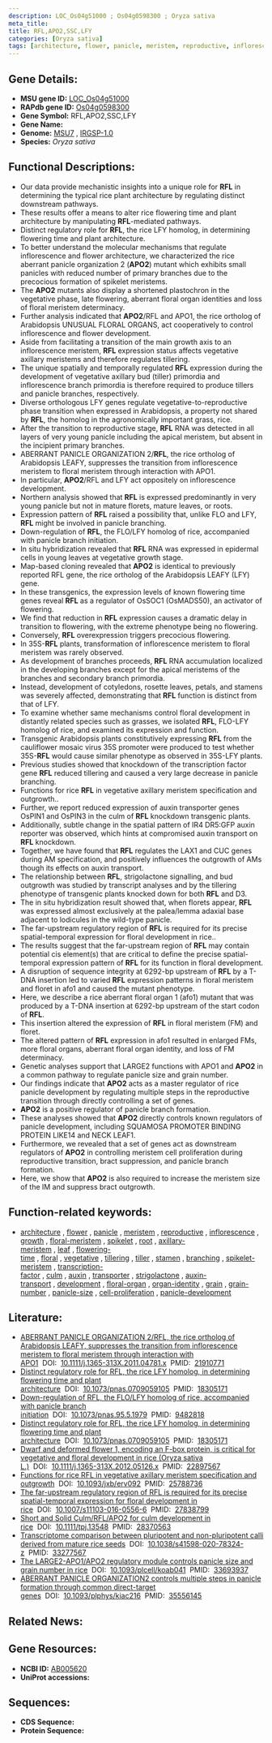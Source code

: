 ```yaml
---
description: LOC_Os04g51000 ; Os04g0598300 ; Oryza sativa
meta_title:
title: RFL,APO2,SSC,LFY
categories: [Oryza sativa]
tags: [architecture, flower, panicle, meristem, reproductive, inflorescence, growth, floral meristem, spikelet, root, axillary meristem, leaf, flowering time, floral, vegetative, tillering, tiller, stamen, branching, spikelet meristem, transcription factor, culm, auxin, transporter, strigolactone, auxin transport, development, floral organ, organ identity, grain, grain number, panicle size, cell proliferation, panicle development]
---
```


## Gene Details:
- **MSU gene ID:** [LOC_Os04g51000](http://rice.uga.edu/cgi-bin/ORF_infopage.cgi?orf=LOC_Os04g51000)  
- **RAPdb gene ID:** [Os04g0598300](https://rapdb.dna.affrc.go.jp/locus/?name=Os04g0598300)  
- **Gene Symbol:** RFL,APO2,SSC,LFY
- **Gene Name:**
- **Genome:**  [MSU7](http://rice.uga.edu/)&nbsp;,&nbsp;[IRGSP-1.0](https://rapdb.dna.affrc.go.jp/download/irgsp1.html)
- **Species:** *Oryza sativa*

## Functional Descriptions:
   - Our data provide mechanistic insights into a unique role for **RFL** in determining the typical rice plant architecture by regulating distinct downstream pathways.
   - These results offer a means to alter rice flowering time and plant architecture by manipulating **RFL**-mediated pathways.
   - Distinct regulatory role for **RFL**, the rice LFY homolog, in determining flowering time and plant architecture.
   - To better understand the molecular mechanisms that regulate inflorescence and flower architecture, we characterized the rice aberrant panicle organization 2 (**APO2**) mutant which exhibits small panicles with reduced number of primary branches due to the precocious formation of spikelet meristems.
   - The **APO2** mutants also display a shortened plastochron in the vegetative phase, late flowering, aberrant floral organ identities and loss of floral meristem determinacy.
   - Further analysis indicated that **APO2**/RFL and APO1, the rice ortholog of Arabidopsis UNUSUAL FLORAL ORGANS, act cooperatively to control inflorescence and flower development.
   - Aside from facilitating a transition of the main growth axis to an inflorescence meristem, **RFL** expression status affects vegetative axillary meristems and therefore regulates tillering.
   - The unique spatially and temporally regulated **RFL** expression during the development of vegetative axillary bud (tiller) primordia and inflorescence branch primordia is therefore required to produce tillers and panicle branches, respectively.
   - Diverse orthologous LFY genes regulate vegetative-to-reproductive phase transition when expressed in Arabidopsis, a property not shared by **RFL**, the homolog in the agronomically important grass, rice.
   - After the transition to reproductive stage, **RFL** RNA was detected in all layers of very young panicle including the apical meristem, but absent in the incipient primary branches.
   - ABERRANT PANICLE ORGANIZATION 2/**RFL**, the rice ortholog of Arabidopsis LEAFY, suppresses the transition from inflorescence meristem to floral meristem through interaction with APO1.
   - In particular, **APO2**/RFL and LFY act oppositely on inflorescence development.
   - Northern analysis showed that **RFL** is expressed predominantly in very young panicle but not in mature florets, mature leaves, or roots.
   - Expression pattern of **RFL** raised a possibility that, unlike FLO and LFY, **RFL** might be involved in panicle branching.
   - Down-regulation of **RFL**, the FLO/LFY homolog of rice, accompanied with panicle branch initiation.
   - In situ hybridization revealed that **RFL** RNA was expressed in epidermal cells in young leaves at vegetative growth stage.
   - Map-based cloning revealed that **APO2** is identical to previously reported RFL gene, the rice ortholog of the Arabidopsis LEAFY (LFY) gene.
   - In these transgenics, the expression levels of known flowering time genes reveal **RFL** as a regulator of OsSOC1 (OsMADS50), an activator of flowering.
   - We find that reduction in **RFL** expression causes a dramatic delay in transition to flowering, with the extreme phenotype being no flowering.
   - Conversely, **RFL** overexpression triggers precocious flowering.
   - In 35S-**RFL** plants, transformation of inflorescence meristem to floral meristem was rarely observed.
   - As development of branches proceeds, **RFL** RNA accumulation localized in the developing branches except for the apical meristems of the branches and secondary branch primordia.
   - Instead, development of cotyledons, rosette leaves, petals, and stamens was severely affected, demonstrating that **RFL** function is distinct from that of LFY.
   - To examine whether same mechanisms control floral development in distantly related species such as grasses, we isolated **RFL**, FLO-LFY homolog of rice, and examined its expression and function.
   - Transgenic Arabidopsis plants constitutively expressing **RFL** from the cauliflower mosaic virus 35S promoter were produced to test whether 35S-**RFL** would cause similar phenotype as observed in 35S-LFY plants.
   - Previous studies showed that knockdown of the transcription factor gene **RFL** reduced tillering and caused a very large decrease in panicle branching.
   - Functions for rice **RFL** in vegetative axillary meristem specification and outgrowth..
   - Further, we report reduced expression of auxin transporter genes OsPIN1 and OsPIN3 in the culm of **RFL** knockdown transgenic plants.
   - Additionally, subtle change in the spatial pattern of IR4 DR5:GFP auxin reporter was observed, which hints at compromised auxin transport on **RFL** knockdown.
   - Together, we have found that **RFL** regulates the LAX1 and CUC genes during AM specification, and positively influences the outgrowth of AMs though its effects on auxin transport.
   - The relationship between **RFL**, strigolactone signalling, and bud outgrowth was studied by transcript analyses and by the tillering phenotype of transgenic plants knocked down for both **RFL** and D3.
   - The in situ hybridization result showed that, when florets appear, **RFL** was expressed almost exclusively at the palea/lemma adaxial base adjacent to lodicules in the wild-type panicle.
   - The far-upstream regulatory region of **RFL** is required for its precise spatial-temporal expression for floral development in rice..
   - The results suggest that the far-upstream region of **RFL** may contain potential cis element(s) that are critical to define the precise spatial-temporal expression pattern of **RFL** for its function in floral development.
   - A disruption of sequence integrity at 6292-bp upstream of **RFL** by a T-DNA insertion led to varied **RFL** expression patterns in floral meristem and floret in afo1 and caused the mutant phenotype.
   - Here, we describe a rice aberrant floral organ 1 (afo1) mutant that was produced by a T-DNA insertion at 6292-bp upstream of the start codon of **RFL**.
   - This insertion altered the expression of **RFL** in floral meristem (FM) and floret.
   - The altered pattern of **RFL** expression in afo1 resulted in enlarged FMs, more floral organs, aberrant floral organ identity, and loss of FM determinacy.
   - Genetic analyses support that LARGE2 functions with APO1 and **APO2** in a common pathway to regulate panicle size and grain number.
   - Our findings indicate that **APO2** acts as a master regulator of rice panicle development by regulating multiple steps in the reproductive transition through directly controlling a set of genes.
   - **APO2** is a positive regulator of panicle branch formation.
   - These analyses showed that **APO2** directly controls known regulators of panicle development, including SQUAMOSA PROMOTER BINDING PROTEIN LIKE14 and NECK LEAF1.
   - Furthermore, we revealed that a set of genes act as downstream regulators of **APO2** in controlling meristem cell proliferation during reproductive transition, bract suppression, and panicle branch formation.
   - Here, we show that **APO2** is also required to increase the meristem size of the IM and suppress bract outgrowth.

## Function-related keywords:
   - [architecture](/tags/architecture/)&nbsp;,&nbsp;[flower](/tags/flower/)&nbsp;,&nbsp;[panicle](/tags/panicle/)&nbsp;,&nbsp;[meristem](/tags/meristem/)&nbsp;,&nbsp;[reproductive](/tags/reproductive/)&nbsp;,&nbsp;[inflorescence](/tags/inflorescence/)&nbsp;,&nbsp;[growth](/tags/growth/)&nbsp;,&nbsp;[floral-meristem](/tags/floral-meristem/)&nbsp;,&nbsp;[spikelet](/tags/spikelet/)&nbsp;,&nbsp;[root](/tags/root/)&nbsp;,&nbsp;[axillary-meristem](/tags/axillary-meristem/)&nbsp;,&nbsp;[leaf](/tags/leaf/)&nbsp;,&nbsp;[flowering-time](/tags/flowering-time/)&nbsp;,&nbsp;[floral](/tags/floral/)&nbsp;,&nbsp;[vegetative](/tags/vegetative/)&nbsp;,&nbsp;[tillering](/tags/tillering/)&nbsp;,&nbsp;[tiller](/tags/tiller/)&nbsp;,&nbsp;[stamen](/tags/stamen/)&nbsp;,&nbsp;[branching](/tags/branching/)&nbsp;,&nbsp;[spikelet-meristem](/tags/spikelet-meristem/)&nbsp;,&nbsp;[transcription-factor](/tags/transcription-factor/)&nbsp;,&nbsp;[culm](/tags/culm/)&nbsp;,&nbsp;[auxin](/tags/auxin/)&nbsp;,&nbsp;[transporter](/tags/transporter/)&nbsp;,&nbsp;[strigolactone](/tags/strigolactone/)&nbsp;,&nbsp;[auxin-transport](/tags/auxin-transport/)&nbsp;,&nbsp;[development](/tags/development/)&nbsp;,&nbsp;[floral-organ](/tags/floral-organ/)&nbsp;,&nbsp;[organ-identity](/tags/organ-identity/)&nbsp;,&nbsp;[grain](/tags/grain/)&nbsp;,&nbsp;[grain-number](/tags/grain-number/)&nbsp;,&nbsp;[panicle-size](/tags/panicle-size/)&nbsp;,&nbsp;[cell-proliferation](/tags/cell-proliferation/)&nbsp;,&nbsp;[panicle-development](/tags/panicle-development/)

## Literature:
   - [ABERRANT PANICLE ORGANIZATION 2/RFL, the rice ortholog of Arabidopsis LEAFY, suppresses the transition from inflorescence meristem to floral meristem through interaction with APO1](https://www.doi.org/10.1111/j.1365-313X.2011.04781.x)&nbsp;&nbsp;DOI:&nbsp;&nbsp;[10.1111/j.1365-313X.2011.04781.x](https://www.doi.org/10.1111/j.1365-313X.2011.04781.x)&nbsp;&nbsp;PMID:&nbsp;&nbsp;[21910771](https://pubmed.ncbi.nlm.nih.gov/21910771/)
   - [Distinct regulatory role for RFL, the rice LFY homolog, in determining flowering time and plant architecture](https://www.doi.org/10.1073/pnas.0709059105)&nbsp;&nbsp;DOI:&nbsp;&nbsp;[10.1073/pnas.0709059105](https://www.doi.org/10.1073/pnas.0709059105)&nbsp;&nbsp;PMID:&nbsp;&nbsp;[18305171](https://pubmed.ncbi.nlm.nih.gov/18305171/)
   - [Down-regulation of RFL, the FLO/LFY homolog of rice, accompanied with panicle branch initiation](https://www.doi.org/10.1073/pnas.95.5.1979)&nbsp;&nbsp;DOI:&nbsp;&nbsp;[10.1073/pnas.95.5.1979](https://www.doi.org/10.1073/pnas.95.5.1979)&nbsp;&nbsp;PMID:&nbsp;&nbsp;[9482818](https://pubmed.ncbi.nlm.nih.gov/9482818/)
   - [Distinct regulatory role for RFL, the rice LFY homolog, in determining flowering time and plant architecture](https://www.doi.org/10.1073/pnas.0709059105)&nbsp;&nbsp;DOI:&nbsp;&nbsp;[10.1073/pnas.0709059105](https://www.doi.org/10.1073/pnas.0709059105)&nbsp;&nbsp;PMID:&nbsp;&nbsp;[18305171](https://pubmed.ncbi.nlm.nih.gov/18305171/)
   - [Dwarf and deformed flower 1, encoding an F-box protein, is critical for vegetative and floral development in rice (Oryza sativa L.)](https://www.doi.org/10.1111/j.1365-313X.2012.05126.x)&nbsp;&nbsp;DOI:&nbsp;&nbsp;[10.1111/j.1365-313X.2012.05126.x](https://www.doi.org/10.1111/j.1365-313X.2012.05126.x)&nbsp;&nbsp;PMID:&nbsp;&nbsp;[22897567](https://pubmed.ncbi.nlm.nih.gov/22897567/)
   - [Functions for rice RFL in vegetative axillary meristem specification and outgrowth](https://www.doi.org/10.1093/jxb/erv092)&nbsp;&nbsp;DOI:&nbsp;&nbsp;[10.1093/jxb/erv092](https://www.doi.org/10.1093/jxb/erv092)&nbsp;&nbsp;PMID:&nbsp;&nbsp;[25788736](https://pubmed.ncbi.nlm.nih.gov/25788736/)
   - [The far-upstream regulatory region of RFL is required for its precise spatial-temporal expression for floral development in rice](https://www.doi.org/10.1007/s11103-016-0556-6)&nbsp;&nbsp;DOI:&nbsp;&nbsp;[10.1007/s11103-016-0556-6](https://www.doi.org/10.1007/s11103-016-0556-6)&nbsp;&nbsp;PMID:&nbsp;&nbsp;[27838799](https://pubmed.ncbi.nlm.nih.gov/27838799/)
   - [Short and Solid Culm/RFL/APO2 for culm development in rice](https://www.doi.org/10.1111/tpj.13548)&nbsp;&nbsp;DOI:&nbsp;&nbsp;[10.1111/tpj.13548](https://www.doi.org/10.1111/tpj.13548)&nbsp;&nbsp;PMID:&nbsp;&nbsp;[28370563](https://pubmed.ncbi.nlm.nih.gov/28370563/)
   - [Transcriptome comparison between pluripotent and non-pluripotent calli derived from mature rice seeds](https://www.doi.org/10.1038/s41598-020-78324-z)&nbsp;&nbsp;DOI:&nbsp;&nbsp;[10.1038/s41598-020-78324-z](https://www.doi.org/10.1038/s41598-020-78324-z)&nbsp;&nbsp;PMID:&nbsp;&nbsp;[33277567](https://pubmed.ncbi.nlm.nih.gov/33277567/)
   - [The LARGE2-APO1/APO2 regulatory module controls panicle size and grain number in rice](https://www.doi.org/10.1093/plcell/koab041)&nbsp;&nbsp;DOI:&nbsp;&nbsp;[10.1093/plcell/koab041](https://www.doi.org/10.1093/plcell/koab041)&nbsp;&nbsp;PMID:&nbsp;&nbsp;[33693937](https://pubmed.ncbi.nlm.nih.gov/33693937/)
   - [ABERRANT PANICLE ORGANIZATION2 controls multiple steps in panicle formation through common direct-target genes](https://www.doi.org/10.1093/plphys/kiac216)&nbsp;&nbsp;DOI:&nbsp;&nbsp;[10.1093/plphys/kiac216](https://www.doi.org/10.1093/plphys/kiac216)&nbsp;&nbsp;PMID:&nbsp;&nbsp;[35556145](https://pubmed.ncbi.nlm.nih.gov/35556145/)

## Related News:

## Gene Resources:
- **NCBI ID:**  [AB005620](http://www.ncbi.nlm.nih.gov/nuccore/AB005620)
- **UniProt accessions:** [](https://www.uniprot.org/uniprotkb//entry)

## Sequences:
- **CDS Sequence:**
- **Protein Sequence:**
